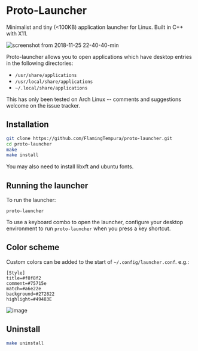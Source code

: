 # Proto-Launcher

Minimalist and tiny (<100KB) application launcher for Linux. Built in C++ with X11.

![screenshot from 2018-11-25 22-40-40-min](https://user-images.githubusercontent.com/1085434/48985784-ad549e80-f103-11e8-9187-0261f25c6137.png)

Proto-launcher allows you to open applications which have desktop entries in the following directories:
* `/usr/share/applications`
* `/usr/local/share/applications`
* `~/.local/share/applications`

This has only been tested on Arch Linux -- comments and suggestions welcome on the issue tracker.

## Installation

```sh
git clone https://github.com/FlamingTempura/proto-launcher.git
cd proto-launcher
make
make install
```

You may also need to install libxft and ubuntu fonts.

## Running the launcher

To run the launcher:

```
proto-launcher
```

To use a keyboard combo to open the launcher, configure your desktop environment to run `proto-launcher` when you press a key shortcut.

## Color scheme

Custom colors can be added to the start of `~/.config/launcher.conf`. e.g.:

```
[Style]
title=#f8f8f2
comment=#75715e
match=#a6e22e
background=#272822
highlight=#49483E
```

![image](https://user-images.githubusercontent.com/1085434/49332368-0741e200-f5a4-11e8-8efb-4bfa71fbd3b9.png)

## Uninstall

```sh
make uninstall
```
